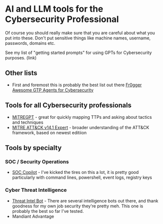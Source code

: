 # AI and LLM tools for the Cybersecurity Professional

Of course you should really make sure that you are careful about what you put into these. Don't put sensitive things like machine names, username, passwords, domains etc. 

See my list of "getting started prompts" for using GPTs for Cybersecurity purposes. (link)

## Other lists

- First and foremost this is probably the best list out there [Fr0gger Awesome GTP Agents for Cybersecurity](https://github.com/fr0gger/Awesome-GPT-Agents)

## Tools for all Cybersecurity professionals
- [MITREGPT](https://chat.openai.com/g/g-IZ6k3S4Zs-mitregpt) - great for quickly mapping TTPs and asking about tactics and techniques
- [MITRE ATT&CK v14.1 Expert](https://chat.openai.com/g/g-lT6s8LP8D-mitre-att-ck-v14-1-expert) - broader understanding of the ATT&CK framework, based on newest editiion

## Tools by specialty

### SOC / Security Operations
- [SOC Copilot](https://chat.openai.com/g/g-qvSadylbt-soc-copilot) - I've kicked the tires on this a lot, it is pretty good particularly with command lines, powershell, event logs, registry keys

### Cyber Threat Intelligence

- [Threat Intel Bot](https://chat.openai.com/g/g-Vy4rIqiCF-threat-intel-bot) - There are several intelligence bots out there, and thank goodness for my own job security they're pretty meh. This one is probably the best so far I've tested.
- Mandiant Advantage 
